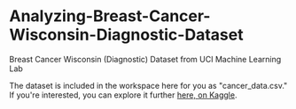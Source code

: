 # Analyzing-Breast-Cancer-Wisconsin-Diagnostic-Dataset
Breast Cancer Wisconsin (Diagnostic) Dataset from UCI Machine Learning Lab

The dataset is included in the workspace here for you as "cancer_data.csv." If you're interested, you can explore it further [here, on Kaggle](https://www.kaggle.com/uciml/breast-cancer-wisconsin-data/version/2).
